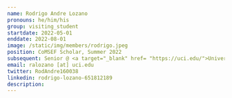 ```yaml
---
name: Rodrigo Andre Lozano
pronouns: he/him/his
group: visiting_student
startdate: 2022-05-01
enddate: 2022-08-01
image: /static/img/members/rodrigo.jpeg
position: CoMSEF Scholar, Summer 2022
subsequent: Senior @ <a target="_blank" href= "https://uci.edu/">University of California, Irvine </a>
email: ralozano [at] uci.edu
twitter: RodAndre160038
linkedin: rodrigo-lozano-651812189
description: 
---
```

